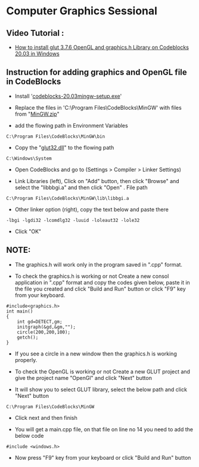 # Computer Graphics Sessional

## Video Tutorial : 
- <a href="https://www.youtube.com/watch?v=btTLvK-zokU">How to install glut 3.7.6 OpenGL and graphics.h Library on Codeblocks 20.03 in Windows</a>

## Instruction for adding graphics and OpenGL file in CodeBlocks
- Install '<a href="https://sourceforge.net/projects/codeblocks/files/Binaries/20.03/Windows/codeblocks-20.03mingw-setup.exe">codeblocks-20.03mingw-setup.exe</a>'

- Replace the files in 'C:\Program Files\CodeBlocks\MinGW' with files from "<a href="https://github.com/mdarikrayhan/Computer-Graphics-Sessional/blob/main/Graphics_h_and_OpenGL/MinGW.zip">MinGW.zip</a>"

- add the flowing path in Environment Variables
```
C:\Program Files\CodeBlocks\MinGW\bin
```

- Copy the "<a href="https://github.com/mdarikrayhan/Computer-Graphics-Sessional/blob/main/Graphics_h_and_OpenGL/glut32.dll">glut32.dll</a>" to the flowing path
```
C:\Windows\System
```

- Open CodeBlocks and go to (Settings > Compiler > Linker Settings)

- Link Libraries (left), Click on "Add" button, then click "Browse" and select the "libbbgi.a" and then click "Open" . File path
```
C:\Program Files\CodeBlocks\MinGW\lib\libbgi.a
```

- Other linker option (right), copy the text below and paste there
```
-lbgi -lgdi32 -lcomdlg32 -luuid -loleaut32 -lole32
```

- Click "OK"


## NOTE:
- The graphics.h will work only in the program saved in ".cpp" format.

- To check the graphics.h is working or not Create a new consol application in ".cpp" format and copy the codes given below, paste it in the file you created and click "Build and Run" button or click "F9" key from your keyboard.

```
#include<graphics.h>
int main()
{
    int gd=DETECT,gm;
    initgraph(&gd,&gm,"");
    circle(200,200,100);
    getch();
}
```

- If you see a circle in a new window then the graphics.h is working properly.

- To check the OpenGL is working or not Create a new GLUT project and give the project name "OpenGl" and click "Next" button

- It will show you to select GLUT library, select the below path and click "Next" button
```
C:\Program Files\CodeBlocks\MinGW
```

- Click next and then finish

- You will get a main.cpp file, on that file on line no 14 you need to add the below code
```
#include <windows.h>
```

- Now press "F9" key from your keyboard or click "Build and Run" button
